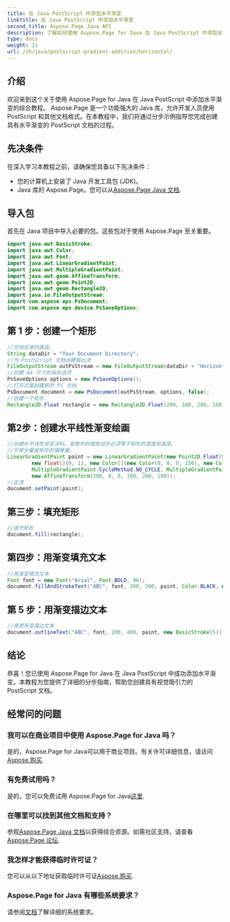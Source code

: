 ```yaml
---
title: 在 Java PostScript 中添加水平渐变
linktitle: 在 Java PostScript 中添加水平渐变
second_title: Aspose.Page Java API
description: 了解如何使用 Aspose.Page for Java 在 Java PostScript 中添加水平渐变。轻松创建视觉上令人惊叹的文档。
type: docs
weight: 11
url: /zh/java/postscript-gradient-addition/horizontal/
---
```

## 介绍
欢迎来到这个关于使用 Aspose.Page for Java 在 Java PostScript 中添加水平渐变的综合教程。 Aspose.Page 是一个功能强大的 Java 库，允许开发人员使用 PostScript 和其他文档格式。在本教程中，我们将通过分步示例指导您完成创建具有水平渐变的 PostScript 文档的过程。
## 先决条件
在深入学习本教程之前，请确保您具备以下先决条件：
- 您的计算机上安装了 Java 开发工具包 (JDK)。
- Java 库的 Aspose.Page。您可以从[Aspose.Page Java 文档](https://reference.aspose.com/page/java/).
## 导入包
首先在 Java 项目中导入必要的包。这些包对于使用 Aspose.Page 至关重要。
```java
import java.awt.BasicStroke;
import java.awt.Color;
import java.awt.Font;
import java.awt.LinearGradientPaint;
import java.awt.MultipleGradientPaint;
import java.awt.geom.AffineTransform;
import java.awt.geom.Point2D;
import java.awt.geom.Rectangle2D;
import java.io.FileOutputStream;
import com.aspose.eps.PsDocument;
import com.aspose.eps.device.PsSaveOptions;

```
## 第 1 步：创建一个矩形
```java
//文档目录的路径。
String dataDir = "Your Document Directory";
//为 PostScript 文档创建输出流
FileOutputStream outPsStream = new FileOutputStream(dataDir + "HorizontalGradient_outPS.ps");
//创建 A4 尺寸的保存选项
PsSaveOptions options = new PsSaveOptions();
//打开页面创建新的 PS 文档
PsDocument document = new PsDocument(outPsStream, options, false);
//创建一个矩形
Rectangle2D.Float rectangle = new Rectangle2D.Float(200, 100, 200, 100);
```
## 第2步：创建水平线性渐变绘画
```java
//创建水平线性渐变涂料。变换中的缩放组件必须等于矩形的宽度和高度。
//平移分量是矩形的偏移量。
LinearGradientPaint paint = new LinearGradientPaint(new Point2D.Float(0, 0), new Point2D.Float(200, 100),
        new float[]{0, 1}, new Color[]{new Color(0, 0, 0, 150), new Color(40, 128, 70, 50)},
        MultipleGradientPaint.CycleMethod.NO_CYCLE, MultipleGradientPaint.ColorSpaceType.SRGB,
        new AffineTransform(200, 0, 0, 100, 200, 100));
//定漆
document.setPaint(paint);
```
## 第三步：填充矩形
```java
//填充矩形
document.fill(rectangle);
```
## 第四步：用渐变填充文本
```java
//用渐变填充文本
Font font = new Font("Arial", Font.BOLD, 96);
document.fillAndStrokeText("ABC", font, 200, 300, paint, Color.BLACK, new BasicStroke(2));
```
## 第 5 步：用渐变描边文本
```java
//使用渐变描边文本
document.outlineText("ABC", font, 200, 400, paint, new BasicStroke(5));
```
## 结论
恭喜！您已使用 Aspose.Page for Java 在 Java PostScript 中成功添加水平渐变。本教程为您提供了详细的分步指南，帮助您创建具有视觉吸引力的 PostScript 文档。
## 经常问的问题
### 我可以在商业项目中使用 Aspose.Page for Java 吗？
是的，Aspose.Page for Java可以用于商业项目。有关许可详细信息，请访问[Aspose.购买](https://purchase.aspose.com/buy).
### 有免费试用吗？
是的，您可以免费试用 Aspose.Page for Java[这里](https://releases.aspose.com/).
### 在哪里可以找到其他文档和支持？
参观[Aspose.Page Java 文档](https://reference.aspose.com/page/java/)以获得综合资源。如需社区支持，请查看[Aspose.Page 论坛](https://forum.aspose.com/c/page/39).
### 我怎样才能获得临时许可证？
您可以从以下地址获取临时许可证[Aspose.购买](https://purchase.aspose.com/temporary-license/).
### Aspose.Page for Java 有哪些系统要求？
请参阅[文档](https://reference.aspose.com/page/java/)了解详细的系统要求。